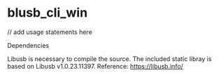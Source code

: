 # blusb_cli_win
// add usage statements here

Dependencies

Libusb is necessary to compile the source. The included static libray is based on Libusb v1.0.23.11397.
Reference: https://libusb.info/
